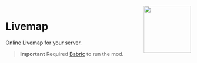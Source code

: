 <img align="right" height="128" width="128" alt="" loading="lazy" decoding="async" src="./src/main/resources/icon.png"/>

# Livemap

Online Livemap for your server.

> **Important**
> Required [Babric](https://github.com/Turnip-Labs/babric-instance-repo/releases) to run the mod.
